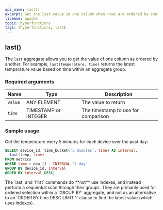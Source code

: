 ```yaml
---
api_name: last()
excerpt: Get the last value in one column when rows are ordered by another column
license: apache
topic: hyperfunctions
tags: [hyperfunctions, last]
---
```


## last()

The `last` aggregate allows you to get the value of one column
as ordered by another. For example, `last(temperature, time)` returns the
latest temperature value based on time within an aggregate group.

### Required arguments

|Name|Type|Description|
|---|---|---|
|`value`|ANY ELEMENT|The value to return|
|`time`|TIMESTAMP or INTEGER|The timestamp to use for comparison|

### Sample usage

Get the temperature every 5 minutes for each device over the past day:
```sql
SELECT device_id, time_bucket('5 minutes', time) AS interval,
  last(temp, time)
FROM metrics
WHERE time > now () - INTERVAL '1 day'
GROUP BY device_id, interval
ORDER BY interval DESC;
```

<highlight type="warning">
 The `last` and `first` commands do **not** use indexes, and instead
 perform a sequential scan through their groups.  They are primarily used
 for ordered selection within a `GROUP BY` aggregate, and not as an
 alternative to an `ORDER BY time DESC LIMIT 1` clause to find the
 latest value (which uses indexes).
</highlight>

